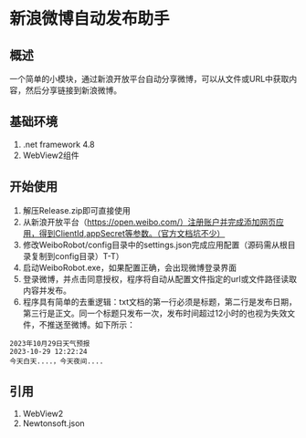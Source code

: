 
# 新浪微博自动发布助手

## 概述
一个简单的小模块，通过新浪开放平台自动分享微博，可以从文件或URL中获取内容，然后分享链接到新浪微博。
## 基础环境
1. .net framework 4.8
2. WebView2组件
## 开始使用
1. 解压Release.zip即可直接使用
1. 从新浪开放平台（https://open.weibo.com/）注册账户并完成添加网页应用，得到ClientId,appSecret等参数。（官方文档坑不少）
2. 修改WeiboRobot/config目录中的settings.json完成应用配置（源码需从根目录复制到config目录）T-T）
3. 启动WeiboRobot.exe，如果配置正确，会出现微博登录界面
4. 登录微博，并点击同意授权，程序将自动从配置文件指定的url或文件路径读取内容并发布。
5. 程序具有简单的去重逻辑：txt文档的第一行必须是标题，第二行是发布日期，第三行是正文。同一个标题只发布一次，发布时间超过12小时的也视为失效文件，不推送至微博。如下所示：
```
2023年10月29日天气预报
2023-10-29 12:22:24
今天白天....，今天夜间....
```
## 引用
1. WebView2
2. Newtonsoft.json 